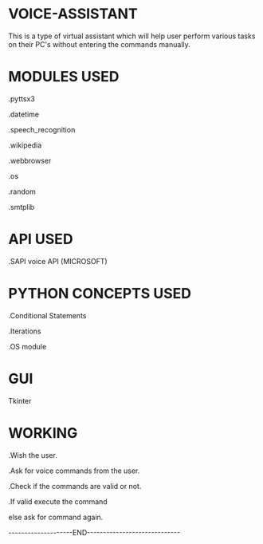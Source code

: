 # VOICE-ASSISTANT
This is a type of virtual assistant which will help user perform various tasks on their PC's without entering the commands manually.

# MODULES USED
.pyttsx3

.datetime

.speech_recognition 

.wikipedia

.webbrowser

.os

.random

.smtplib

# API USED

.SAPI voice API (MICROSOFT)

# PYTHON CONCEPTS USED

.Conditional Statements

.Iterations

.OS module

# GUI

Tkinter 

# WORKING

.Wish the user.

.Ask for voice commands from the user.

.Check if the commands are valid or not.

.If valid 
    execute the command
    
 else
    ask for command again.
   
   
--------------------END-----------------------------


